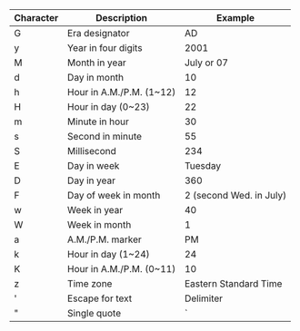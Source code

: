 | Character | Description              | Example                 |
| --------- | ------------------------ | ----------------------- |
| G         | Era designator           | AD                      |
| y         | Year in four digits      | 2001                    |
| M         | Month in year            | July or 07              |
| d         | Day in month             | 10                      |
| h         | Hour in A.M./P.M. (1~12) | 12                      |
| H         | Hour in day (0~23)       | 22                      |
| m         | Minute in hour           | 30                      |
| s         | Second in minute         | 55                      |
| S         | Millisecond              | 234                     |
| E         | Day in week              | Tuesday                 |
| D         | Day in year              | 360                     |
| F         | Day of week in month     | 2 (second Wed. in July) |
| w         | Week in year             | 40                      |
| W         | Week in month            | 1                       |
| a         | A.M./P.M. marker         | PM                      |
| k         | Hour in day (1~24)       | 24                      |
| K         | Hour in A.M./P.M. (0~11) | 10                      |
| z         | Time zone                | Eastern Standard Time   |
| '         | Escape for text          | Delimiter               |
| "         | Single quote             | `                       |
